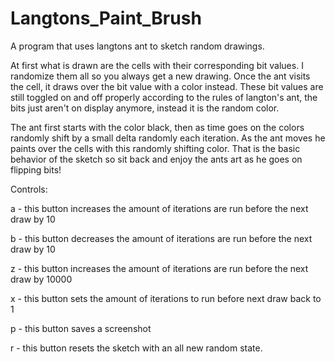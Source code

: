 # Langtons_Paint_Brush
A program that uses langtons ant to sketch random drawings.

At first what is drawn are the cells with their corresponding bit values. I randomize them all so you always get a new drawing. Once the ant visits the cell, it draws over the bit value with a color instead. These bit values are still toggled on and off properly according to the rules of langton's ant, the bits just aren't on display anymore, instead it is the random color.

The ant first starts with the color black, then as time goes on the colors randomly shift by a small delta randomly each iteration. As the ant moves he paints over the cells with this randomly shifting color. That is the basic behavior of the sketch so sit back and enjoy the ants art as he goes on flipping bits!


Controls:

a - this button increases the amount of iterations are run before the next draw by 10

b - this button decreases the amount of iterations are run before the next draw by 10

z - this button increases the amount of iterations are run before the next draw by 10000

x - this button sets the amount of iterations to run before next draw back to 1

p - this button saves a screenshot

r - this button resets the sketch with an all new random state.


